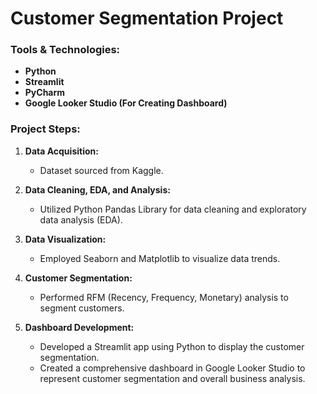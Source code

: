 # Customer Segmentation Project

### Tools & Technologies:
- **Python**
- **Streamlit**
- **PyCharm**
- **Google Looker Studio (For Creating Dashboard)**


### Project Steps:

1. **Data Acquisition:**
   - Dataset sourced from Kaggle.

2. **Data Cleaning, EDA, and Analysis:**
   - Utilized Python Pandas Library for data cleaning and exploratory data analysis (EDA).

3. **Data Visualization:**
   - Employed Seaborn and Matplotlib to visualize data trends.

4. **Customer Segmentation:**
   - Performed RFM (Recency, Frequency, Monetary) analysis to segment customers.

5. **Dashboard Development:**
   - Developed a Streamlit app using Python to display the customer segmentation.
   - Created a comprehensive dashboard in Google Looker Studio to represent customer segmentation and overall business analysis.
